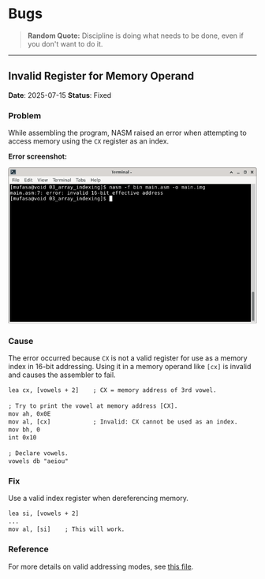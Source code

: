 # Bugs

> **Random Quote:** Discipline is doing what needs to be done, even if you don't want to do it.

---

## Invalid Register for Memory Operand

**Date**: 2025-07-15
**Status**: Fixed

### Problem

While assembling the program, NASM raised an error when attempting to access memory using the `CX` register as an index.

**Error screenshot:**

![Error Image](../../../resources/images/array_indexing_bug_output_1.png)


### Cause

The error occurred because `CX` is not a valid register for use as a memory index in 16-bit addressing. Using it in a memory operand like `[cx]` is invalid and causes the assembler to fail.

```assembly
lea cx, [vowels + 2]    ; CX = memory address of 3rd vowel.

; Try to print the vowel at memory address [CX].
mov ah, 0x0E
mov al, [cx]            ; Invalid: CX cannot be used as an index.
mov bh, 0
int 0x10

; Declare vowels.
vowels db "aeiou"
```

### Fix

Use a valid index register when dereferencing memory.

```assembly
lea si, [vowels + 2]
...
mov al, [si]    ; This will work.
```

### Reference

For more details on valid addressing modes, see [this file](#).
